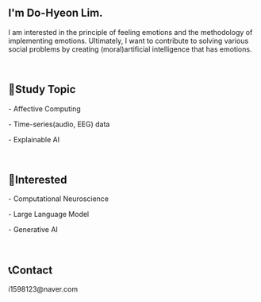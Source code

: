 <h2>I'm Do-Hyeon Lim.</h2>
<p>I am interested in the principle of feeling emotions and the methodology of implementing emotions. Ultimately, I want to contribute to solving various social problems by creating (moral)artificial intelligence that has emotions.</p>
<br>

<h2>📕Study Topic</h2>
<p>- Affective Computing</p>
<p>- Time-series(audio, EEG) data</p>
<p>- Explainable AI</p>
<br>

<h2>🤔Interested</h2>
<p>- Computational Neuroscience</p>
<p>- Large Language Model</p>
<p>- Generative AI</p>
<br>

<h2>📞Contact</h2>
<p>i1598123@naver.com</p>

